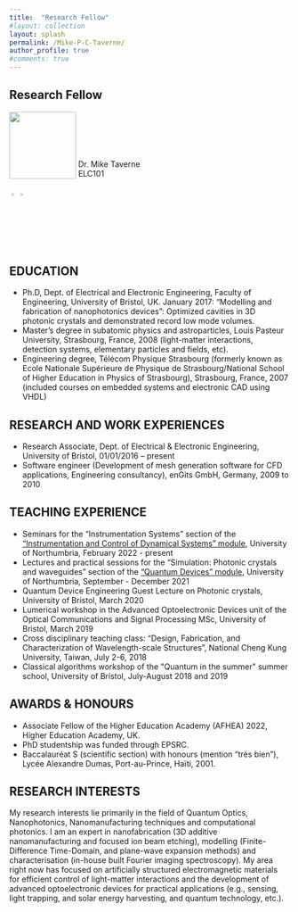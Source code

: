 ```yaml
---
title:  "Research Fellow"
#layout: collection
layout: splash
permalink: /Mike-P-C-Taverne/
author_profile: true
#comments: true
---
```


## Research Fellow

<img src="{{ site.url }}{{ site.baseurl }}/assets/profiles/profile_im_MT.jpg" style="float: left;height: 120px"/>
<br><br><br><br><br>
&nbsp;Dr. Mike Taverne<br>
&nbsp;ELC101<br>
&nbsp;<mike.taverne@northumbria.ac.uk><br>
&nbsp;<a href="https://www.northumbria.ac.uk/about-us/our-staff/t/mike-taverne"><img src="{{ site.url }}{{ site.baseurl }}/assets/profiles/nuw.png" style="width: 2.5%; border: none; text-decoration: none"/></a>
<a href="https://scholar.google.com/citations?user=9sFGPrEAAAAJ"><img src="{{ site.url }}{{ site.baseurl }}/assets/profiles/google.png" style="width: 2.5%; border: none; text-decoration: none"/></a>&nbsp;

## EDUCATION

* Ph.D, Dept. of Electrical and Electronic Engineering, Faculty of Engineering, University of Bristol, UK. January 2017: “Modelling and fabrication of nanophotonics devices”: Optimized cavities in 3D photonic crystals and demonstrated record low mode volumes.
* Master’s degree in subatomic physics and astroparticles, Louis Pasteur University, Strasbourg, France, 2008 (light-matter interactions, detection systems, elementary particles and fields, etc).
* Engineering degree, Télécom Physique Strasbourg (formerly known as Ecole Nationale Supérieure de Physique de Strasbourg/National School of Higher Education in Physics of Strasbourg), Strasbourg, France, 2007 (included courses on embedded systems and electronic CAD using VHDL)

## RESEARCH AND WORK EXPERIENCES

* Research Associate, Dept. of Electrical & Electronic Engineering, University of Bristol, 01/01/2016  –  present
* Software engineer (Development of mesh generation software for CFD applications, Engineering consultancy), enGits GmbH, Germany, 2009 to 2010

## TEACHING EXPERIENCE

* Seminars for the “Instrumentation Systems” section of the [“Instrumentation and Control of Dynamical Systems” module](https://www.northumbria.ac.uk/study-at-northumbria/courses/electrical-and-electronic-engineering-beng-ft-uuselz1?moduleslug=kd6031-instrumentation-and-control-of-dynamical-systems&alttemplate=%7Bdf847541-4f68-426a-8940-4c60ff4c5262%7D), University of Northumbria, February 2022 - present
* Lectures and practical sessions for the “Simulation: Photonic crystals and waveguides” section of the [“Quantum Devices” module](https://www.northumbria.ac.uk/study-at-northumbria/courses/physics-mphys-ft-uusics1?moduleslug=kd6041-quantum-devices&alttemplate=%7Bdf847541-4f68-426a-8940-4c60ff4c5262%7D&y=2022), University of Northumbria, September - December 2021
* Quantum Device Engineering Guest Lecture on Photonic crystals, University of Bristol, March 2020
* Lumerical workshop in the Advanced Optoelectronic Devices unit of the Optical Communications and Signal Processing MSc, University of Bristol, March 2019
* Cross disciplinary teaching class: “Design, Fabrication, and Characterization of Wavelength-scale Structures”, National Cheng Kung University, Taiwan, July 2-6, 2018
* Classical algorithms workshop of the "Quantum in the summer" summer school, University of Bristol, July-August 2018 and 2019

## AWARDS & HONOURS

* Associate Fellow of the Higher Education Academy (AFHEA) 2022, Higher Education Academy, UK.
* PhD studentship was funded through EPSRC.
* Baccalauréat S (scientific section) with honours (mention “très bien”), Lycée Alexandre Dumas, Port-au-Prince, Haïti, 2001.

## RESEARCH INTERESTS

My research interests lie primarily in the field of Quantum Optics, Nanophotonics, Nanomanufacturing techniques and computational photonics. I am an expert in nanofabrication (3D additive nanomanufacturing and focused ion beam etching), modelling (Finite-Difference Time-Domain, and plane-wave expansion methods) and characterisation (in-house built Fourier imaging spectroscopy). My area right now has focused on artificially structured electromagnetic materials for efficient control of light-matter interactions and the development of advanced optoelectronic devices for practical applications (e.g., sensing, light trapping, and solar energy harvesting, and quantum technology, etc.).
